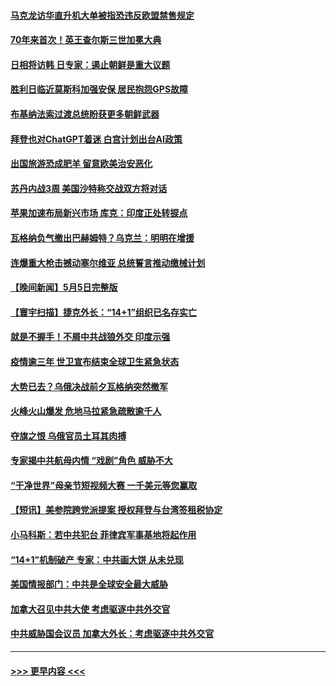 #### [马克龙访华直升机大单被指恐违反欧盟禁售规定](../pages/prog202/a103706193.md?t=05070643) 
#### [70年来首次！英王查尔斯三世加冕大典](../pages/prog202/a103706073.md?t=05070643) 
#### [日相将访韩 日专家：遏止朝鲜是重大议题](../pages/prog202/a103706079.md?t=05070643) 
#### [胜利日临近莫斯科加强安保 居民抱怨GPS故障](../pages/prog202/a103705962.md?t=05070643) 
#### [布基纳法索过渡总统盼获更多朝鲜武器](../pages/prog202/a103705959.md?t=05070643) 
#### [拜登也对ChatGPT着迷 白宫计划出台AI政策](../pages/prog202/a103705953.md?t=05070643) 
#### [出国旅游恐成肥羊 留意欧美治安恶化](../pages/prog202/a103705907.md?t=05070643) 
#### [苏丹内战3周 美国沙特称交战双方将对话](../pages/prog202/a103705896.md?t=05070643) 
#### [苹果加速布局新兴市场 库克：印度正处转捩点](../pages/prog202/a103705888.md?t=05070643) 
#### [瓦格纳负气撤出巴赫姆特？乌克兰：明明在增援](../pages/prog202/a103705862.md?t=05070643) 
#### [连爆重大枪击撼动塞尔维亚 总统誓言推动缴械计划](../pages/prog202/a103705834.md?t=05070643) 
#### [【晚间新闻】5月5日完整版](../pages/prog202/a103705766.md?t=05070643) 
#### [【寰宇扫描】捷克外长：“14+1”组织已名存实亡](../pages/prog202/a103705756.md?t=05070643) 
#### [就是不握手！不屑中共战狼外交 印度示强](../pages/prog202/a103705675.md?t=05070643) 
#### [疫情逾三年 世卫宣布结束全球卫生紧急状态](../pages/prog202/a103705669.md?t=05070643) 
#### [大势已去？乌俄决战前夕瓦格纳突然撤军](../pages/prog202/a103705672.md?t=05070643) 
#### [火峰火山爆发 危地马拉紧急疏散逾千人](../pages/prog202/a103705671.md?t=05070643) 
#### [夺旗之恨 乌俄官员土耳其肉搏](../pages/prog202/a103705668.md?t=05070643) 
#### [专家揭中共航母内情 “戏剧”角色 威胁不大](../pages/prog202/a103705344.md?t=05070643) 
#### [“干净世界”母亲节短视频大赛 一千美元等您赢取](../pages/prog202/a103705629.md?t=05070643) 
#### [【短讯】美参院跨党派提案 授权拜登与台湾签租税协定](../pages/prog202/a103705538.md?t=05070643) 
#### [小马科斯：若中共犯台 菲律宾军事基地将起作用](../pages/prog202/a103705539.md?t=05070643) 
#### [“14+1”机制破产 专家：中共画大饼 从未兑现](../pages/prog202/a103705540.md?t=05070643) 
#### [美国情报部门：中共是全球安全最大威胁](../pages/prog202/a103705537.md?t=05070643) 
#### [加拿大召见中共大使 考虑驱逐中共外交官](../pages/prog202/a103705458.md?t=05070643) 
#### [中共威胁国会议员 加拿大外长：考虑驱逐中共外交官](../pages/prog202/a103705536.md?t=05070643) 

----
#### [ >>> 更早内容 <<< ](../indexes/prog202-earlier.md)
